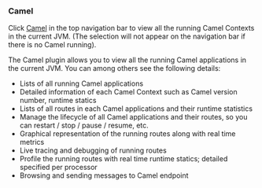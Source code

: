 ### Camel

Click [Camel](#/jmx/attributes?tab=camel) in the top navigation bar to view all the running Camel Contexts in the current JVM. (The selection will not appear on the navigation bar if there is no Camel running).

The Camel plugin allows you to view all the running Camel applications in the current JVM.
You can among others see the following details:

* Lists of all running Camel applications
* Detailed information of each Camel Context such as Camel version number, runtime statics
* Lists of all routes in each Camel applications and their runtime statistics
* Manage the lifecycle of all Camel applications and their routes, so you can restart / stop / pause / resume, etc.
* Graphical representation of the running routes along with real time metrics
* Live tracing and debugging of running routes
* Profile the running routes with real time runtime statics; detailed specified per processor
* Browsing and sending messages to Camel endpoint
